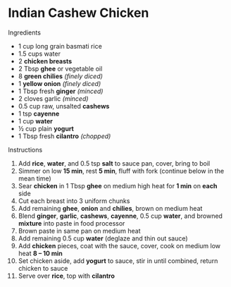 # Indian Cashew Chicken

Ingredients

- 1 cup long grain basmati rice
- 1.5 cups water
- 2 **chicken breasts**
- 2 Tbsp **ghee** or vegetable oil
- 8 **green chilies** *(finely diced)*
- 1 **yellow onion** *(finely diced)*
- 1 Tbsp fresh **ginger** *(minced)*
- 2 cloves garlic *(minced)*
- 0.5 cup raw, unsalted **cashews**
- 1 tsp **cayenne**
- 1 cup **water**
- ½ cup plain **yogurt**
- 1 Tbsp fresh **cilantro** *(chopped)*

Instructions

1. Add **rice**, **water**, and 0.5 tsp **salt** to sauce pan, cover, bring to boil
1. Simmer on low **15 min**, rest **5 min**, fluff with fork (continue below in the mean time)
1. Sear **chicken** in 1 Tbsp **ghee** on medium high heat for **1 min** on **each** side
1. Cut each breast into 3 uniform chunks
1. Add remaining **ghee**, **onion** and **chilies**, brown on medium heat
1. Blend **ginger**, **garlic**, **cashews**, **cayenne**, 0.5 cup **water**, and browned **mixture** into paste in food processor
1. Brown paste in same pan on medium heat
1. Add remaining 0.5 cup **water** (deglaze and thin out sauce)
1. Add **chicken** pieces, coat with the sauce, cover, cook on medium low heat **8 – 10 min**
1. Set chicken aside, add **yogurt** to sauce, stir in until combined, return chicken to sauce
1. Serve over **rice**, top with **cilantro**
